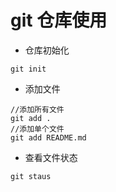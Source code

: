 # git  仓库使用
* 仓库初始化

```
git init
```
* 添加文件

```
//添加所有文件
git add .
//添加单个文件
git add README.md 
```
* 查看文件状态

```
git staus
```


